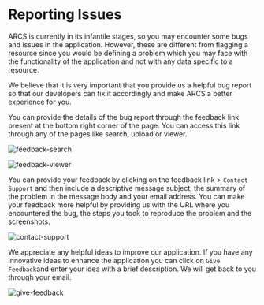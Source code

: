 Reporting Issues
================

ARCS is currently in its infantile stages, so you may encounter some bugs and
issues in the application. However, these are different from flagging a
resource since you would be defining a problem which you may face with the
functionality of the application and not with any data specific to a resource.

We believe that it is very important that you provide us a helpful bug report
so that our developers can fix it accordingly and make ARCS a better experience
for you.

You can provide the details of the bug report through the feedback link present
at the bottom right corner of the page. You can access this link through any of
the pages like search, upload or viewer.

![feedback-search](../img/docs/feedback-search.png)

![feedback-viewer](../img/docs/feedback-viewer.png)

You can provide your feedback by clicking on the feedback link > `Contact
Support` and then include a descriptive message subject, the summary of the
problem in the message body and your email address. You can make your feedback
more helpful by providing us with the URL where you encountered the bug, the
steps you took to reproduce the problem and the screenshots.

![contact-support](../img/docs/contact-support.png)

We appreciate any helpful ideas to improve our application. If you have any
innovative ideas to enhance the application you can click on `Give Feedback`and
enter your idea with a brief description. We will get back to you through your
email.

![give-feedback](../img/docs/give-feedback.png)
